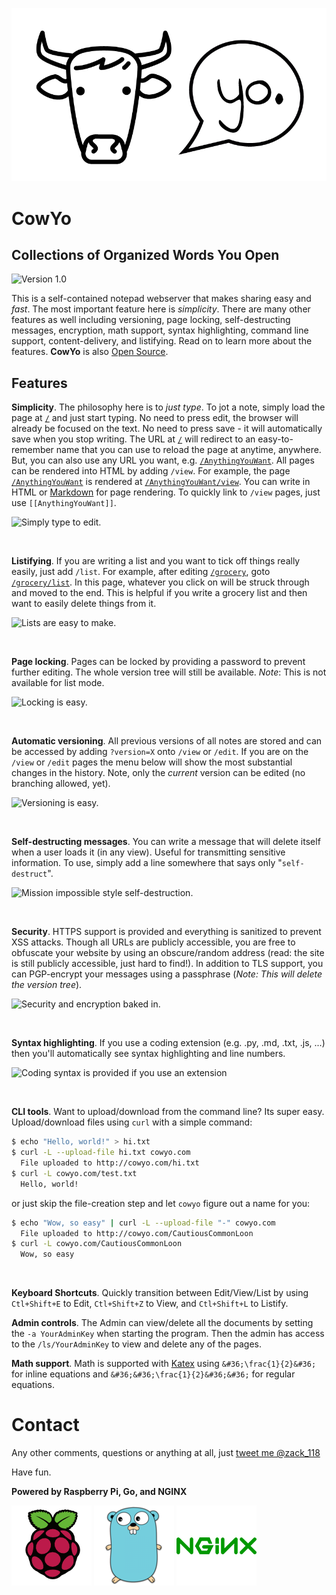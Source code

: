 ![Logo](/static/img/cowyo.png)

# CowYo
## Collections of Organized Words You Open
![Version 1.0](https://img.shields.io/badge/version-1.0-brightgreen.svg)

This is a self-contained notepad webserver that makes sharing easy and _fast_. The most important feature here is *simplicity*. There are many other features as well including versioning, page locking, self-destructing messages, encryption, math support, syntax highlighting, command line support, content-delivery, and listifying. Read on to learn more about the features. **CowYo** is also [Open Source](https://github.com/schollz/cowyo).

## Features
**Simplicity**. The philosophy here is to *just type*. To jot a note, simply load the page at [`/`](/) and just start typing. No need to press edit, the browser will already be focused on the text. No need to press save - it will automatically save when you stop writing. The URL at [`/`](/) will redirect to an easy-to-remember name that you can use to reload the page at anytime, anywhere. But, you can also use any URL you want, e.g. [`/AnythingYouWant`](/AnythingYouWant). All pages can be rendered into HTML by adding `/view`. For example, the page [`/AnythingYouWant`](/AnythingYouWant) is rendered at [`/AnythingYouWant/view`](/AnythingYouWant/view). You can write in HTML or [Markdown](https://daringfireball.net/projects/markdown/) for page rendering. To quickly link to `/view` pages, just use `[[AnythingYouWant]]`.

![Simply type to edit.](https://raw.githubusercontent.com/schollz/cowyo/master/static/img/help1.gif)

<br>

**Listifying**. If you are writing a list and you want to tick off things really easily, just add `/list`. For example, after editing [`/grocery`](/grocery), goto [`/grocery/list`](/grocery/list). In this page, whatever you click on will be struck through and moved to the end. This is helpful if you write a grocery list and then want to easily delete things from it.

![Lists are easy to make.](https://raw.githubusercontent.com/schollz/cowyo/master/static/img/help2.gif)

<br>

**Page locking**. Pages can be locked by providing a password to prevent further editing. The whole version tree will still be available. _Note_: This is not available for list mode.

![Locking is easy.](https://raw.githubusercontent.com/schollz/cowyo/master/static/img/help3.gif)



<br>

**Automatic versioning**. All previous versions of all notes are stored and can be accessed by adding `?version=X` onto `/view` or `/edit`. If you are on the `/view` or `/edit` pages the menu below will show the most substantial changes in the history. Note, only the _current_ version can be edited (no branching allowed, yet).

![Versioning is easy.](https://raw.githubusercontent.com/schollz/cowyo/master/static/img/help4.gif)

<br>

**Self-destructing messages**. You can write a message that will delete itself when a user loads it (in any view). Useful for transmitting sensitive information. To use, simply add a line somewhere that says only "`self-destruct`".

![Mission impossible style self-destruction.](https://raw.githubusercontent.com/schollz/cowyo/master/static/img/help5.gif)

<br>

**Security**. HTTPS support is provided and everything is sanitized to prevent XSS attacks. Though all URLs are publicly accessible, you are free to obfuscate your website by using an obscure/random address (read: the site is still publicly accessible, just hard to find!). In addition to TLS support, you can PGP-encrypt your messages using a passphrase (_Note: This will delete the version tree_).

![Security and encryption baked in.](https://raw.githubusercontent.com/schollz/cowyo/master/static/img/help6.gif)

<br>

**Syntax highlighting**. If you use a coding extension (e.g. .py, .md, .txt, .js, ...) then you'll automatically see syntax highlighting and line numbers.

![Coding syntax is provided if you use an extension](https://raw.githubusercontent.com/schollz/cowyo/master/static/img/help7.gif)

<br>

**CLI tools**. Want to upload/download from the command line? Its super easy. Upload/download files using `curl` with a simple command:
```bash
$ echo "Hello, world!" > hi.txt
$ curl -L --upload-file hi.txt cowyo.com
  File uploaded to http://cowyo.com/hi.txt
$ curl -L cowyo.com/test.txt
  Hello, world!
```
or just skip the file-creation step and let `cowyo` figure out a name for you:
```bash
$ echo "Wow, so easy" | curl -L --upload-file "-" cowyo.com
  File uploaded to http://cowyo.com/CautiousCommonLoon
$ curl -L cowyo.com/CautiousCommonLoon
  Wow, so easy
```
<br>


**Keyboard Shortcuts**. Quickly transition between Edit/View/List by using `Ctl+Shift+E` to Edit, `Ctl+Shift+Z` to View, and `Ctl+Shift+L` to Listify.

**Admin controls**. The Admin can view/delete all the documents by setting the `-a YourAdminKey` when starting the program. Then the admin has access to the `/ls/YourAdminKey` to view and delete any of the pages.

**Math support**. Math is supported with [Katex](https://github.com/Khan/KaTeX) using `&#36;\frac{1}{2}&#36;` for inline equations and `&#36;&#36;\frac{1}{2}&#36;&#36;` for regular equations.


# Contact
Any other comments, questions or anything at all, just <a href="https://twitter.com/intent/tweet?screen_name=zack_118" class="twitter-mention-button" data-related="zack_118">tweet me @zack_118</a>

Have fun.

**Powered by Raspberry Pi, Go, and NGINX**

![Raspberry Pi](/static/img/raspberrypi.png) ![Go Mascot](/static/img/gomascot.png) ![Nginx](/static/img/nginx.png)
